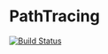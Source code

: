 # PathTracing

[![Build Status](https://github.com/c42f/PathTracing.jl/workflows/CI/badge.svg)](https://github.com/c42f/PathTracing.jl/actions)
